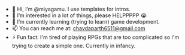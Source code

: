 - 👋 Hi, I’m @miyagamu. I use templates for intros.
- 👀 I’m interested in a lot of things, please HELPPPPP 😭
- 🌱 I’m currently learning (trying to learn) game development.
- 📫 You can reach me at: chavdaparth6511@gmail.com
- ⚡ Fun fact: I'm tired of playing RPGs that are too complicated so I'm trying to create a simple one. Currently in infancy.

<!---
miyagamu/miyagamu is a ✨ special ✨ repository because its `README.md` (this file) appears on your GitHub profile.
You can click the Preview link to take a look at your changes.
--->
